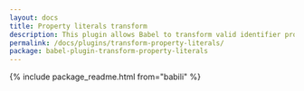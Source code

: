 ```yaml
---
layout: docs
title: Property literals transform
description: This plugin allows Babel to transform valid identifier property key literals into identifiers
permalink: /docs/plugins/transform-property-literals/
package: babel-plugin-transform-property-literals
---
```


{% include package_readme.html from="babili" %}
